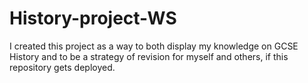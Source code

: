 # History-project-WS

I created this project as a way to both display my knowledge on GCSE History and to be a strategy of revision for myself and others, if this repository gets deployed.
